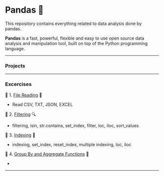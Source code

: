 # Pandas :panda_face:

This repository contains everything related to data analysis done by pandas.

**Pandas** is a fast, powerful, flexible and easy to use open source data analysis and manipulation tool, built on top of the Python programming language. 

------------------------------------------

### Projects

------------------------------------------

### Excercises

:round_pushpin: 1. [File Reading](https://github.com/hashinil/python_pandas/blob/main/Pandas_read.ipynb)  :file_folder:

  - Read CSV, TXT, JSON, EXCEL

:round_pushpin: 2. [Filtering](https://github.com/hashinil/python_pandas/blob/main/Pandas_filter.ipynb) :mag:

  - filtering, isin, str.contains, set_index, filter, loc, iloc, sort_values 

:round_pushpin: 3. [Indexing](https://github.com/hashinil/python_pandas/blob/main/Pandas_index.ipynb) :bookmark_tabs:

  - indexing, set_index, reset_index, multiple indexing, loc, iloc

:round_pushpin: 4. [Group By and Aggregate Functions](https://github.com/hashinil/python_pandas/blob/main/Pandas_groupby.ipynb) :page_with_curl:

  - 
    
------------------------------------------

